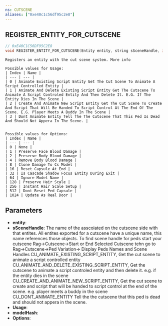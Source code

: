 ```yaml
---
ns: CUTSCENE
aliases: ["0xe40c1c56df95c2e8"]
---
```

## REGISTER_ENTITY_FOR_CUTSCENE

```c
// 0xE40C1C56DF95C2E8
void REGISTER_ENTITY_FOR_CUTSCENE(Entity entity, string sSceneHandle, int Usage, Hash modelHash, int Options);
```

```
Registers an entity with the cut scene system. More info

Possible values for Usage:
| Index | Name |
| --- | --- |
| 0 | Animate Existing Script Entity Get The Cut Scene To Animate A Script Controlled Entity |
| 1 | Animate And Delete Existing Script Entity Get The Cutscene To Animate A Script Controled Entity And Then Delete It. E.G. If The Entity Dies In The Scene |
| 2 | Create And Animate New Script Entity Get The Cut Scene To Create And Script That Will Be Handed To Script Control At The End Of The Scene. E.G. Player Meets A Buddy In The Scene |
| 3 | Dont Animate Entity Tell The The Cutscene That This Ped Is Dead And Should Not Appera In The Scene. |


Possible values for Options:
| Index | Name |
| --- | --- |
| 0 | None |
| 1 | Preserve Face Blood Damage |
| 2 | Preserve Body Blood Damage |
| 4 | Remove Body Blood Damage |
| 8 | Clone Damage To Cs Model |
| 16 | Reset Capsule At End |
| 32 | Is Cascade Shadow Focus Entity During Exit |
| 64 | Ignore Model Name |
| 128 | Preserve Hair Scale |
| 256 | Instant Hair Scale Setup |
| 512 | Dont Reset Ped Capsule |
| 1024 | Update As Real Door |
```

## Parameters
* **entity**: 
* **sSceneHandle**: The name of the asscoiated on the cutscene side with that entites. All entites exported for a cutscene have a unique name, this name references those objects. To find scene handle for peds start your cutscene Rag->Cutscene->Start or End Selected Cutscene tehn go to Rag->Cutscene->Ped Variation-> Display Peds Names and Scene Handles CU_ANIMATE_EXISTING_SCRIPT_ENTITY, Get the cut scene to animate a script controlled entity CU_ANIMATE_AND_DELETE_EXISTING_SCRIPT_ENTITY, Get the cutscene to animate a script controled entity and then delete it. e.g. if the entity dies in the scene CU_CREATE_AND_ANIMATE_NEW_SCRIPT_ENTITY, Get the cut scene to create and script that will be handed to script control at the end of the scene. e.g. player meets a buddy in the scene CU_DONT_ANIMATE_ENTITY Tell the the cutscene that this ped is dead and should not appera in the scene.
* **Usage**: 
* **modelHash**: 
* **Options**: 
